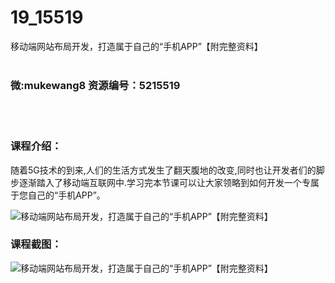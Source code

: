 # 19_15519
移动端网站布局开发，打造属于自己的“手机APP”【附完整资料】
<br/></br>
<h3>微:mukewang8 资源编号：5215519</h3>
<br/></br>
<h3>课程介绍：</h3>
<p>随着5G技术的到来,人们的生活方式发生了翻天腹地的改变,同时也让开发者们的脚步逐渐踏入了移动端互联网中.学习完本节课可以让大家领略到如何开发一个专属于您自己的“手机APP”。</p>
<p><img src="https://www.ko996.com/wp-content/uploads/img/2020/10/2-6-300x222.png" alt="移动端网站布局开发，打造属于自己的“手机APP”【附完整资料】"></p>
<div class="info-desc">
<h3>课程截图：</h3>
<p><img src="https://www.ko996.com/wp-content/uploads/img/2020/10/1-8.png" alt="移动端网站布局开发，打造属于自己的“手机APP”【附完整资料】"></p>


			
</div>
